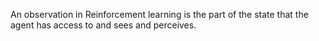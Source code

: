 An observation in Reinforcement learning is the part of the state that the agent has access to and sees and perceives.